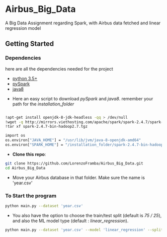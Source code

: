 # Airbus_Big_Data
A Big Data Assignment regarding Spark, with Airbus data fetched and linear regression model  

## Getting Started

### Dependencies

here are all the dependencies needed for the project 
* [python 3.5+](https://www.continuum.io/downloads)
* [pySpark](http://mirrors.viethosting.com/apache/spark/spark-2.4.7/spark-2.4.7-bin-hadoop2.7.tgz)
* [java8](https://www.oracle.com/java/technologies/java8.html)


- Here an easy script to download *pySpark* and *java8*. remember your path for the *installation_folder*
```bash

!apt-get install openjdk-8-jdk-headless -qq > /dev/null
!wget -q http://mirrors.viethosting.com/apache/spark/spark-2.4.7/spark-2.4.7-bin-hadoop2.7.tgz
!tar xf spark-2.4.7-bin-hadoop2.7.tgz

```

```bash
import os
os.environ["JAVA_HOME"] = "/usr/lib/jvm/java-8-openjdk-amd64"
os.environ["SPARK_HOME"] = "/installation_folder/spark-2.4.7-bin-hadoop2.7"
```


- **Clone this repo**:
```bash
git clone https://github.com/LorenzoFramba/Airbus_Big_Data.git
cd Airbus_Big_Data
```

- Move your Airbus database in that folder. Make sure the name is 'year.csv'


### To Start the program

```bash
python main.py --dataset 'year.csv' 
```

- You also have the option to choose the train/test split (default is *75 / 25*), and also the ML model type (default : *linear_regression*). 

```bash
python main.py --dataset 'year.csv' --model 'linear_regression' --split_size_train 75
```